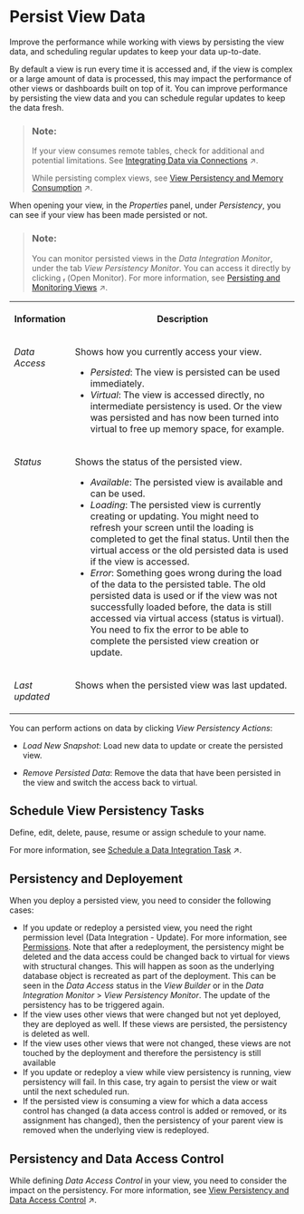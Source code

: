 <!-- loio9bd12cf116ae40e09cdba8b60cf75e11 -->

<link rel="stylesheet" type="text/css" href="css/sap-icons.css"/>

# Persist View Data

Improve the performance while working with views by persisting the view data, and scheduling regular updates to keep your data up-to-date.

By default a view is run every time it is accessed and, if the view is complex or a large amount of data is processed, this may impact the performance of other views or dashboards built on top of it. You can improve performance by persisting the view data and you can schedule regular updates to keep the data fresh.

> ### Note:  
> If your view consumes remote tables, check for additional and potential limitations. See [Integrating Data via Connections](https://help.sap.com/viewer/be5967d099974c69b77f4549425ca4c0/cloud/en-US/eb85e157ab654152bd68a8714036e463.html "Connections provide access to data from a wide range of sources, cloud as well as on-premise sources, SAP as well as Non-SAP sources, and partner tools. They allow users assigned to a space to use objects from the connected source to acquire, prepare and access data from those sources in SAP Datasphere. To connect to different sources, SAP Datasphere provides different connection types.") :arrow_upper_right:.
> 
> While persisting complex views, see [View Persistency and Memory Consumption](https://help.sap.com/viewer/be5967d099974c69b77f4549425ca4c0/cloud/en-US/e3d04951a4a344c28b25b2b1b13bf3d8.html "You want to persist a complex view and consider how it affects the memory consumption.") :arrow_upper_right:.



When opening your view, in the *Properties* panel, under *Persistency*, you can see if your view has been made persisted or not.

> ### Note:  
> You can monitor persisted views in the *Data Integration Monitor*, under the tab *View Persistency Monitor*. You can access it directly by clicking <span class="SAP-icons"></span> \(Open Monitor\). For more information, see [Persisting and Monitoring Views](https://help.sap.com/viewer/be5967d099974c69b77f4549425ca4c0/cloud/en-US/9af04c990f294fd28c00f46763dd8b0d.html "In the Data Integration Monitor, you can monitor, persist or schedule view persistency. Persisted views are available locally and can be used directly to improve performance when accessing your data, for your models or stories, for example. You can monitor the existing persisted views to keep control of your data sizing and free up memory space.") :arrow_upper_right:.


<table>
<tr>
<th valign="top">

Information



</th>
<th valign="top">

Description



</th>
</tr>
<tr>
<td valign="top">

*Data Access*



</td>
<td valign="top">

Shows how you currently access your view.

-   *Persisted*: The view is persisted can be used immediately.
-   *Virtual*: The view is accessed directly, no intermediate persistency is used. Or the view was persisted and has now been turned into virtual to free up memory space, for example.



</td>
</tr>
<tr>
<td valign="top">

*Status*



</td>
<td valign="top">

Shows the status of the persisted view.

-   *Available*: The persisted view is available and can be used.
-   *Loading*: The persisted view is currently creating or updating. You might need to refresh your screen until the loading is completed to get the final status. Until then the virtual access or the old persisted data is used if the view is accessed.
-   *Error*: Something goes wrong during the load of the data to the persisted table. The old persisted data is used or if the view was not successfully loaded before, the data is still accessed via virtual access \(status is virtual\). You need to fix the error to be able to complete the persisted view creation or update.



</td>
</tr>
<tr>
<td valign="top">

*Last updated*



</td>
<td valign="top">

Shows when the persisted view was last updated.



</td>
</tr>
</table>

You can perform actions on data by clicking *View Persistency Actions*:

-   *Load New Snapshot*: Load new data to update or create the persisted view.

-   *Remove Persisted Data*: Remove the data that have been persisted in the view and switch the access back to virtual.




<a name="loio9bd12cf116ae40e09cdba8b60cf75e11__section_x5n_rkq_2rb"/>

## Schedule View Persistency Tasks

Define, edit, delete, pause, resume or assign schedule to your name.

For more information, see [Schedule a Data Integration Task](https://help.sap.com/viewer/be5967d099974c69b77f4549425ca4c0/cloud/en-US/7c11059ed3314e1fb753736b7867512c.html "You can schedule or unschedule data integration tasks such as remote table replication, persisting views, or data flow execution. You may also pause and then later resume execution of scheduled tasks.") :arrow_upper_right:.



<a name="loio9bd12cf116ae40e09cdba8b60cf75e11__section_f2z_cf5_rnb"/>

## Persistency and Deployement

When you deploy a persisted view, you need to consider the following cases:

-   If you update or redeploy a persisted view, you need the right permission level \(Data Integration - Update\). For more information, see [Permissions](https://help.sap.com/viewer/9f804b8efa8043539289f42f372c4862/cloud/en-US/862b88eed50244049d41361ba3290456.html#loio1c4bf1ee5cdf4333807b22568ce0d874). Note that after a redeployment, the persistency might be deleted and the data access could be changed back to virtual for views with structural changes. This will happen as soon as the underlying database object is recreated as part of the deployment. This can be seen in the *Data Access* status in the *View Builder* or in the *Data Integration Monitor* \> *View Persistency Monitor*. The update of the persistency has to be triggered again.
-   If the view uses other views that were changed but not yet deployed, they are deployed as well. If these views are persisted, the persistency is deleted as well.
-   If the view uses other views that were not changed, these views are not touched by the deployment and therefore the persistency is still available
-   If you update or redeploy a view while view persistency is running, view persistency will fail. In this case, try again to persist the view or wait until the next scheduled run.
-   If the persisted view is consuming a view for which a data access control has changed \(a data access control is added or removed, or its assignment has changed\), then the persistency of your parent view is removed when the underlying view is redeployed.



<a name="loio9bd12cf116ae40e09cdba8b60cf75e11__section_ylk_gf5_rnb"/>

## Persistency and Data Access Control

While defining *Data Access Control* in your view, you need to consider the impact on the persistency. For more information, see [View Persistency and Data Access Control](https://help.sap.com/viewer/be5967d099974c69b77f4549425ca4c0/cloud/en-US/7a4a983611cc4efb9415e6f3db310eaa.html "When Data Access Control is defined, it can impact the View Persistency. Depending on where the Data Access Control is set, it might prevent you from persisting a view.") :arrow_upper_right:.


